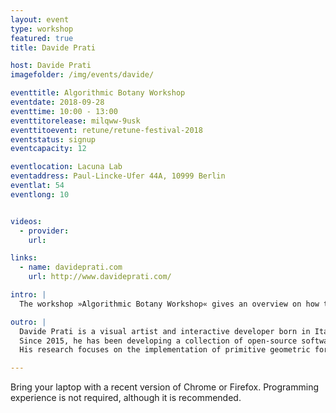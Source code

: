 ```yaml
---
layout: event
type: workshop
featured: true
title: Davide Prati

host: Davide Prati
imagefolder: /img/events/davide/

eventtitle: Algorithmic Botany Workshop
eventdate: 2018-09-28
eventtime: 10:00 - 13:00
eventtitorelease: milqww-9usk
eventtitoevent: retune/retune-festival-2018
eventstatus: signup
eventcapacity: 12

eventlocation: Lacuna Lab
eventaddress: Paul-Lincke-Ufer 44A, 10999 Berlin
eventlat: 54
eventlong: 10


videos:
  - provider:
    url:

links:
  - name: davideprati.com
    url: http://www.davideprati.com/

intro: |
  The workshop »Algorithmic Botany Workshop« gives an overview on how to write programs that generate 3D forms of trees and flowers. It focuses on two topics, phyllotaxis and L-Systems; exploring these two topics, the participants will discover the simple and beautiful mathematics hidden in plants. The knowledge acquired in this workshop can be applied to design, illustration, 3D printing, 3D modelling & video games.

outro: |
  Davide Prati is a visual artist and interactive developer born in Italy and currently based in Berlin.
  Since 2015, he has been developing a collection of open-source software to draw plants and flowers in 2D and 3D.
  His research focuses on the implementation of primitive geometric forms in programming. In particular, he is interested in the forms suggesting the organic, such as animals, flowers or trees. The aim of this research is to explore human uncertainty in the recognition of the organic in the digital.

---
```


Bring your laptop with a recent version of Chrome or Firefox. Programming experience is not required, although it is recommended.
